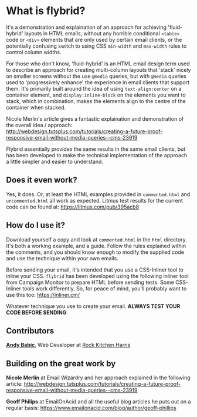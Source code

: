 # What is flybrid?

It's a demonstration and explaination of an approach for achieving 'fluid-hybrid' layouts in HTML emails, without any horrible conditional `<table>` code or `<div>` elements that are only used by certain email clients, or the potentially confusing switch to using CSS `min-width` and `max-width` rules to control column widths.

For those who don't know, 'fluid-hybrid' is an HTML email design term used to describe an approach for creating multi-column layouts that 'stack' nicely on smaller screens without the use `@media` queries, but with `@media` queries used to 'progressively enhance' the experience in email clients that support them. It's primarily built around the idea of using `text-align:center` on a container element, and `display:inline-block` on the elements you want to stack, which in combination, makes the elements align to the centre of the container when stacked.

Nicole Merlin's article gives a fantastic explaination and demonstration of the overall idea / approach:
http://webdesign.tutsplus.com/tutorials/creating-a-future-proof-responsive-email-without-media-queries--cms-23919

Flybrid essentially provides the same results in the same email clients, but has been developed to make the technical implementation of the approach a little simpler and easier to understand.


## Does it even work?

Yes, it does. Or, at least the HTML examples provided in `commented.html` and `uncommented.html` all work as expected. Litmus test results for the current code can be found at: https://litmus.com/pub/395acb8

## How do I use it?

Download yourself a copy and look at `commented.html` in the `html` directory. It's both a working example, and a guide. Follow the rules explained within the comments, and you should know enough to modify the supplied code and use the technique within your own emails.

Before sending your email, it's intended that you use a CSS-Inliner tool to inline your CSS. `flybrid` has been developed using the following inliner tool from Campaign Monitor to prepare HTML before sending tests. Some CSS-Inliner tools work differently. So, for peace of mind, you'll probably want to use this too:
https://inliner.cm/

Whatever technique you use to create your email. **ALWAYS TEST YOUR CODE BEFORE SENDING**.

## Contributors

**[Andy Babic](http://twitter.com/andyjbabic "I'm on twitter")**, Web Developer at [Rock Kitchen Harris](https://www.rkh.co.uk)

## Building on the great work by

 **Nicole Merlin** at Email Wizardry and her approach explained in the following article: http://webdesign.tutsplus.com/tutorials/creating-a-future-proof-responsive-email-without-media-queries--cms-23919
 
**Geoff Philips** at EmailOnAcid and all the useful blog articles he puts out on a regular basis:
https://www.emailonacid.com/blog/author/geoff-phillips
